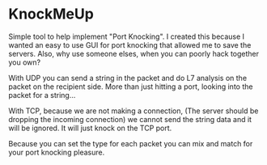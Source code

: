 # KnockMeUp

Simple tool to help implement "Port Knocking".
I created this because I wanted an easy to use GUI for port knocking that allowed me to save the servers.
Also, why use someone elses, when you can poorly hack together you own?

With UDP you can send a string in the packet and do L7 analysis on the packet on the recipient side.
More than just hitting a port, looking into the packet for a string...

With TCP, because we are not making a connection, (The server should be dropping the incoming connection) we cannot send the string data and it will be ignored.
It will just knock on the TCP port.

Because you can set  the type for each packet you can mix and match for your port knocking pleasure.
